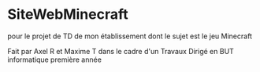 # SiteWebMinecraft
pour le projet de TD de mon établissement dont le sujet est le jeu Minecraft

Fait par Axel R et Maxime T dans le cadre d'un Travaux Dirigé en BUT informatique première année
